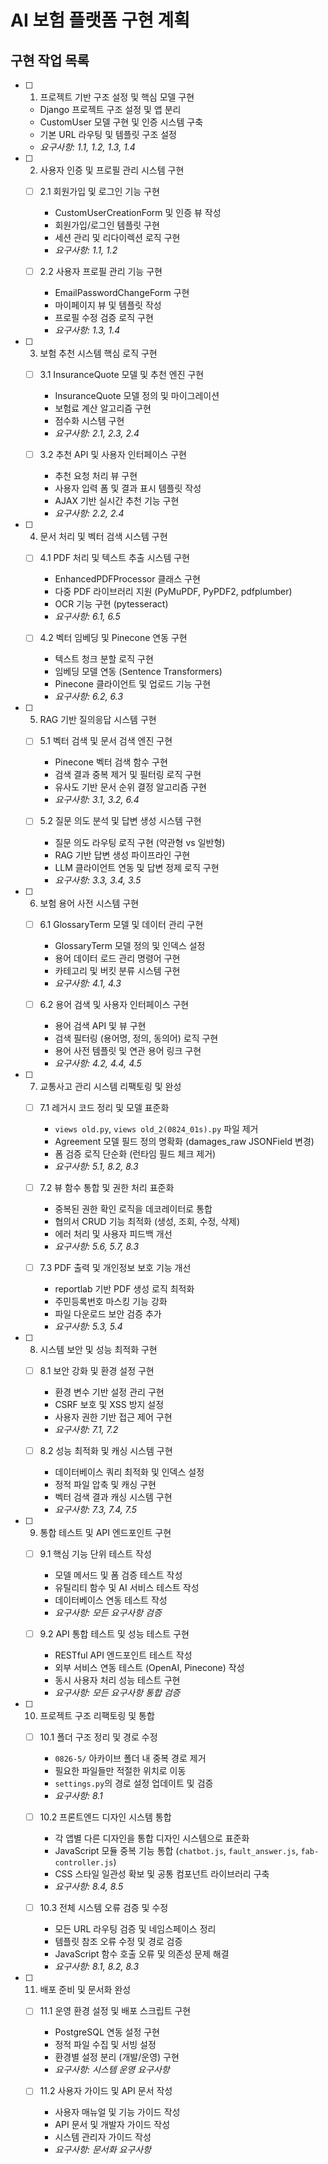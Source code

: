 # AI 보험 플랫폼 구현 계획

## 구현 작업 목록

- [ ] 1. 프로젝트 기반 구조 설정 및 핵심 모델 구현

  - Django 프로젝트 구조 설정 및 앱 분리
  - CustomUser 모델 구현 및 인증 시스템 구축
  - 기본 URL 라우팅 및 템플릿 구조 설정
  - _요구사항: 1.1, 1.2, 1.3, 1.4_

- [ ] 2. 사용자 인증 및 프로필 관리 시스템 구현

  - [ ] 2.1 회원가입 및 로그인 기능 구현

    - CustomUserCreationForm 및 인증 뷰 작성
    - 회원가입/로그인 템플릿 구현
    - 세션 관리 및 리다이렉션 로직 구현
    - _요구사항: 1.1, 1.2_

  - [ ] 2.2 사용자 프로필 관리 기능 구현
    - EmailPasswordChangeForm 구현
    - 마이페이지 뷰 및 템플릿 작성
    - 프로필 수정 검증 로직 구현
    - _요구사항: 1.3, 1.4_

- [ ] 3. 보험 추천 시스템 핵심 로직 구현

  - [ ] 3.1 InsuranceQuote 모델 및 추천 엔진 구현

    - InsuranceQuote 모델 정의 및 마이그레이션
    - 보험료 계산 알고리즘 구현
    - 점수화 시스템 구현
    - _요구사항: 2.1, 2.3, 2.4_

  - [ ] 3.2 추천 API 및 사용자 인터페이스 구현
    - 추천 요청 처리 뷰 구현
    - 사용자 입력 폼 및 결과 표시 템플릿 작성
    - AJAX 기반 실시간 추천 기능 구현
    - _요구사항: 2.2, 2.4_

- [ ] 4. 문서 처리 및 벡터 검색 시스템 구현

  - [ ] 4.1 PDF 처리 및 텍스트 추출 시스템 구현

    - EnhancedPDFProcessor 클래스 구현
    - 다중 PDF 라이브러리 지원 (PyMuPDF, PyPDF2, pdfplumber)
    - OCR 기능 구현 (pytesseract)
    - _요구사항: 6.1, 6.5_

  - [ ] 4.2 벡터 임베딩 및 Pinecone 연동 구현
    - 텍스트 청크 분할 로직 구현
    - 임베딩 모델 연동 (Sentence Transformers)
    - Pinecone 클라이언트 및 업로드 기능 구현
    - _요구사항: 6.2, 6.3_

- [ ] 5. RAG 기반 질의응답 시스템 구현

  - [ ] 5.1 벡터 검색 및 문서 검색 엔진 구현

    - Pinecone 벡터 검색 함수 구현
    - 검색 결과 중복 제거 및 필터링 로직 구현
    - 유사도 기반 문서 순위 결정 알고리즘 구현
    - _요구사항: 3.1, 3.2, 6.4_

  - [ ] 5.2 질문 의도 분석 및 답변 생성 시스템 구현
    - 질문 의도 라우팅 로직 구현 (약관형 vs 일반형)
    - RAG 기반 답변 생성 파이프라인 구현
    - LLM 클라이언트 연동 및 답변 정제 로직 구현
    - _요구사항: 3.3, 3.4, 3.5_

- [ ] 6. 보험 용어 사전 시스템 구현

  - [ ] 6.1 GlossaryTerm 모델 및 데이터 관리 구현

    - GlossaryTerm 모델 정의 및 인덱스 설정
    - 용어 데이터 로드 관리 명령어 구현
    - 카테고리 및 버킷 분류 시스템 구현
    - _요구사항: 4.1, 4.3_

  - [ ] 6.2 용어 검색 및 사용자 인터페이스 구현
    - 용어 검색 API 및 뷰 구현
    - 검색 필터링 (용어명, 정의, 동의어) 로직 구현
    - 용어 사전 템플릿 및 연관 용어 링크 구현
    - _요구사항: 4.2, 4.4, 4.5_

- [ ] 7. 교통사고 관리 시스템 리팩토링 및 완성

  - [ ] 7.1 레거시 코드 정리 및 모델 표준화

    - `views old.py`, `views old_2(0824_01s).py` 파일 제거
    - Agreement 모델 필드 정의 명확화 (damages_raw JSONField 변경)
    - 폼 검증 로직 단순화 (런타임 필드 체크 제거)
    - _요구사항: 5.1, 8.2, 8.3_

  - [ ] 7.2 뷰 함수 통합 및 권한 처리 표준화

    - 중복된 권한 확인 로직을 데코레이터로 통합
    - 협의서 CRUD 기능 최적화 (생성, 조회, 수정, 삭제)
    - 에러 처리 및 사용자 피드백 개선
    - _요구사항: 5.6, 5.7, 8.3_

  - [ ] 7.3 PDF 출력 및 개인정보 보호 기능 개선
    - reportlab 기반 PDF 생성 로직 최적화
    - 주민등록번호 마스킹 기능 강화
    - 파일 다운로드 보안 검증 추가
    - _요구사항: 5.3, 5.4_

- [ ] 8. 시스템 보안 및 성능 최적화 구현

  - [ ] 8.1 보안 강화 및 환경 설정 구현

    - 환경 변수 기반 설정 관리 구현
    - CSRF 보호 및 XSS 방지 설정
    - 사용자 권한 기반 접근 제어 구현
    - _요구사항: 7.1, 7.2_

  - [ ] 8.2 성능 최적화 및 캐싱 시스템 구현
    - 데이터베이스 쿼리 최적화 및 인덱스 설정
    - 정적 파일 압축 및 캐싱 구현
    - 벡터 검색 결과 캐싱 시스템 구현
    - _요구사항: 7.3, 7.4, 7.5_

- [ ] 9. 통합 테스트 및 API 엔드포인트 구현

  - [ ] 9.1 핵심 기능 단위 테스트 작성

    - 모델 메서드 및 폼 검증 테스트 작성
    - 유틸리티 함수 및 AI 서비스 테스트 작성
    - 데이터베이스 연동 테스트 작성
    - _요구사항: 모든 요구사항 검증_

  - [ ] 9.2 API 통합 테스트 및 성능 테스트 구현
    - RESTful API 엔드포인트 테스트 작성
    - 외부 서비스 연동 테스트 (OpenAI, Pinecone) 작성
    - 동시 사용자 처리 성능 테스트 구현
    - _요구사항: 모든 요구사항 통합 검증_

- [ ] 10. 프로젝트 구조 리팩토링 및 통합

  - [ ] 10.1 폴더 구조 정리 및 경로 수정

    - `0826-5/` 아카이브 폴더 내 중복 경로 제거
    - 필요한 파일들만 적절한 위치로 이동
    - `settings.py`의 경로 설정 업데이트 및 검증
    - _요구사항: 8.1_

  - [ ] 10.2 프론트엔드 디자인 시스템 통합

    - 각 앱별 다른 디자인을 통합 디자인 시스템으로 표준화
    - JavaScript 모듈 중복 기능 통합 (`chatbot.js`, `fault_answer.js`, `fab-controller.js`)
    - CSS 스타일 일관성 확보 및 공통 컴포넌트 라이브러리 구축
    - _요구사항: 8.4, 8.5_

  - [ ] 10.3 전체 시스템 오류 검증 및 수정

    - 모든 URL 라우팅 검증 및 네임스페이스 정리
    - 템플릿 참조 오류 수정 및 경로 검증
    - JavaScript 함수 호출 오류 및 의존성 문제 해결
    - _요구사항: 8.1, 8.2, 8.3_

- [ ] 11. 배포 준비 및 문서화 완성

  - [ ] 11.1 운영 환경 설정 및 배포 스크립트 구현

    - PostgreSQL 연동 설정 구현
    - 정적 파일 수집 및 서빙 설정
    - 환경별 설정 분리 (개발/운영) 구현
    - _요구사항: 시스템 운영 요구사항_

  - [ ] 11.2 사용자 가이드 및 API 문서 작성
    - 사용자 매뉴얼 및 기능 가이드 작성
    - API 문서 및 개발자 가이드 작성
    - 시스템 관리자 가이드 작성
    - _요구사항: 문서화 요구사항_
